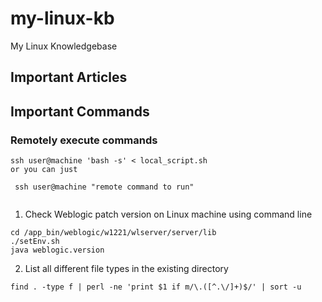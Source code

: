 # my-linux-kb
My Linux Knowledgebase


## Important Articles

## Important Commands

### Remotely execute commands
```
ssh user@machine 'bash -s' < local_script.sh
or you can just

 ssh user@machine "remote command to run" 
 
 ```
1. Check Weblogic patch version on Linux machine using command line

```
cd /app_bin/weblogic/w1221/wlserver/server/lib
./setEnv.sh
java weblogic.version
```

2. List all different file types in the existing directory

```
find . -type f | perl -ne 'print $1 if m/\.([^.\/]+)$/' | sort -u
```
